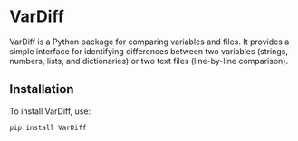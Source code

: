 # VarDiff

VarDiff is a Python package for comparing variables and files. 
It provides a simple interface for identifying differences between two variables (strings, numbers, lists, and dictionaries) or two text files (line-by-line comparison).

## Installation

To install VarDiff, use:

```bash
pip install VarDiff
```